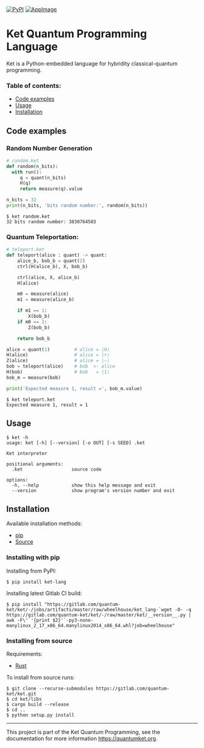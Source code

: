 [![PyPI](https://img.shields.io/pypi/v/ket-lang.svg)](https://pypi.org/project/ket-lang/)
[![AppImage](https://gitlab.com/quantum-ket/ket/badges/master/pipeline.svg)](https://gitlab.com/quantum-ket/ket/-/jobs)

# Ket Quantum Programming Language

Ket is a Python-embedded language for hybridity classical-quantum  programming.

### Table of contents:

* [Code examples](#code-examples)
* [Usage](#usage)
* [Installation](#installation)

## Code examples

### Random Number Generation

```python
# random.ket
def random(n_bits):
  with run():
     q = quant(n_bits)
     H(q)
     return measure(q).value

n_bits = 32
print(n_bits, 'bits random number:', random(n_bits))
```

```console
$ ket random.ket
32 bits random number: 3830764503
```

### Quantum Teleportation:

```python
# teleport.ket
def teleport(alice : quant) -> quant:
    alice_b, bob_b = quant(2)
    ctrl(H(alice_b), X, bob_b)

    ctrl(alice, X, alice_b)
    H(alice)

    m0 = measure(alice)
    m1 = measure(alice_b)

    if m1 == 1:
        X(bob_b)
    if m0 == 1:
        Z(bob_b)

    return bob_b

alice = quant(1)         # alice = |0⟩
H(alice)                 # alice = |+⟩
Z(alice)                 # alice = |–⟩
bob = teleport(alice)    # bob  <- alice
H(bob)                   # bob   = |1⟩
bob_m = measure(bob)

print('Expected measure 1, result =', bob_m.value)
```

```console
$ ket teleport.ket
Expected measure 1, result = 1
```

## Usage 

```console
$ ket -h
usage: ket [-h] [--version] [-o OUT] [-s SEED] .ket

Ket interpreter

positional arguments:
  .ket                  source code

options:
  -h, --help            show this help message and exit
  --version             show program's version number and exit
```

## Installation

Available installation methods:

* [pip](#installing-with-pip)
* [Source](#installing-from-source)

### Installing with pip

Installing from PyPI:

```console
$ pip install ket-lang
```
Installing latest Gitlab CI build:

```console
$ pip install "https://gitlab.com/quantum-ket/ket/-/jobs/artifacts/master/raw/wheelhouse/ket_lang-`wget -O- -q https://gitlab.com/quantum-ket/ket/-/raw/master/ket/__version__.py | awk -F\' '{print $2}'`-py3-none-manylinux_2_17_x86_64.manylinux2014_x86_64.whl?job=wheelhouse"
```

### Installing from source 

Requirements:

* [Rust](https://www.rust-lang.org/tools/install)

To install from source runs:

```console
$ git clone --recurse-submodules https://gitlab.com/quantum-ket/ket.git
$ cd ket/libs
$ cargo build --release
$ cd ..
$ python setup.py install
```

-----------

This project is part of the Ket Quantum Programming, see the documentation for
more information https://quantumket.org.
